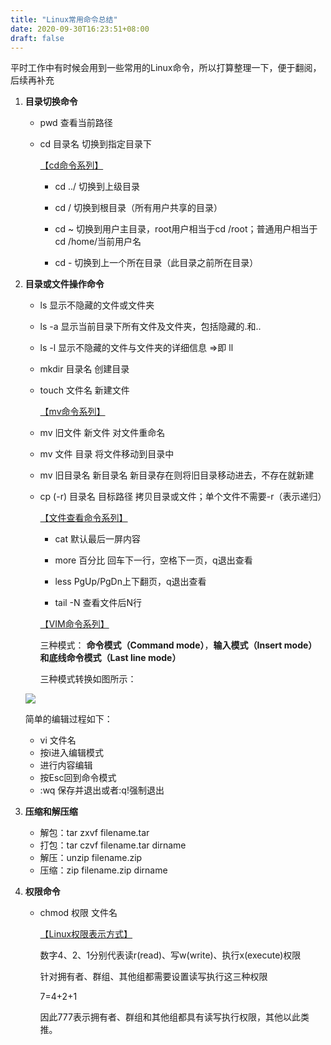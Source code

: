 ```yaml
---
title: "Linux常用命令总结"
date: 2020-09-30T16:23:51+08:00
draft: false
---
```



平时工作中有时候会用到一些常用的Linux命令，所以打算整理一下，便于翻阅，后续再补充
1. **目录切换命令**

   + pwd   查看当前路径

   - cd 目录名   切换到指定目录下

     <u>【cd命令系列】</u>

     + cd ../   切换到上级目录

     + cd /   切换到根目录（所有用户共享的目录）

     + cd ~   切换到用户主目录，root用户相当于cd /root；普通用户相当于cd /home/当前用户名

     + cd -   切换到上一个所在目录（此目录之前所在目录）

2. **目录或文件操作命令**

   + ls   显示不隐藏的文件或文件夹

   + ls -a   显示当前目录下所有文件及文件夹，包括隐藏的.和..

   + ls -l   显示不隐藏的文件与文件夹的详细信息 =>即 ll

   + mkdir   目录名 创建目录

   + touch 文件名   新建文件

     <u>【mv命令系列】</u>

   + mv 旧文件 新文件   对文件重命名

   + mv 文件 目录   将文件移动到目录中

   + mv 旧目录名 新目录名   新目录存在则将旧目录移动进去，不存在就新建

   + cp (-r) 目录名 目标路径   拷贝目录或文件；单个文件不需要-r（表示递归）

     <u>【文件查看命令系列】</u>

     + cat 默认最后一屏内容

     + more 百分比 回车下一行，空格下一页，q退出查看

     + less PgUp/PgDn上下翻页，q退出查看

     + tail -N 查看文件后N行

     <u>【VIM命令系列】</u>

     三种模式： **命令模式（Command mode）**，**输入模式（Insert mode）**和**底线命令模式（Last line mode）** 

     三种模式转换如图所示：

   ![](/images/vim_vi_workmodel.png)

     简单的编辑过程如下：

     + vi 文件名
     + 按i进入编辑模式
     + 进行内容编辑
     + 按Esc回到命令模式
     + :wq 保存并退出或者:q!强制退出

3. **压缩和解压缩**

   +  解包：tar zxvf filename.tar
   +  打包：tar czvf filename.tar dirname 
   +  解压：unzip filename.zip
   +  压缩：zip filename.zip dirname 

4. **权限命令**

   + chmod 权限 文件名

     <u>【Linux权限表示方式】</u>

     数字4、2、1分别代表读r(read)、写w(write)、执行x(execute)权限

     针对拥有者、群组、其他组都需要设置读写执行这三种权限

     7=4+2+1

     因此777表示拥有者、群组和其他组都具有读写执行权限，其他以此类推。
